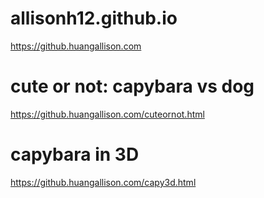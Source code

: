 # allisonh12.github.io
https://github.huangallison.com

# cute or not: capybara vs dog
https://github.huangallison.com/cuteornot.html

# capybara in 3D
https://github.huangallison.com/capy3d.html